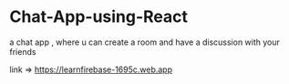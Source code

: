 # Chat-App-using-React
a chat app , where u can create a room and have a discussion with your friends

link => https://learnfirebase-1695c.web.app
